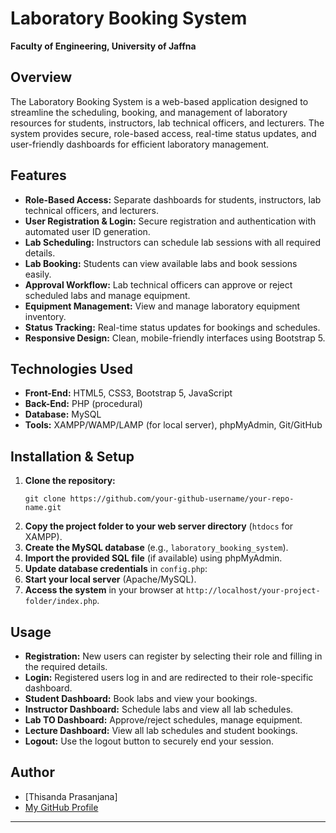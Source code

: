 # Laboratory Booking System

**Faculty of Engineering, University of Jaffna**

## Overview

The Laboratory Booking System is a web-based application designed to streamline the scheduling, booking, and management of laboratory resources for students, instructors, lab technical officers, and lecturers. The system provides secure, role-based access, real-time status updates, and user-friendly dashboards for efficient laboratory management.

## Features

- **Role-Based Access:** Separate dashboards for students, instructors, lab technical officers, and lecturers.
- **User Registration & Login:** Secure registration and authentication with automated user ID generation.
- **Lab Scheduling:** Instructors can schedule lab sessions with all required details.
- **Lab Booking:** Students can view available labs and book sessions easily.
- **Approval Workflow:** Lab technical officers can approve or reject scheduled labs and manage equipment.
- **Equipment Management:** View and manage laboratory equipment inventory.
- **Status Tracking:** Real-time status updates for bookings and schedules.
- **Responsive Design:** Clean, mobile-friendly interfaces using Bootstrap 5.

## Technologies Used

- **Front-End:** HTML5, CSS3, Bootstrap 5, JavaScript
- **Back-End:** PHP (procedural)
- **Database:** MySQL
- **Tools:** XAMPP/WAMP/LAMP (for local server), phpMyAdmin, Git/GitHub

## Installation & Setup

1. **Clone the repository:**
    ```
    git clone https://github.com/your-github-username/your-repo-name.git
    ```
2. **Copy the project folder to your web server directory** (`htdocs` for XAMPP).
3. **Create the MySQL database** (e.g., `laboratory_booking_system`).
4. **Import the provided SQL file** (if available) using phpMyAdmin.
5. **Update database credentials** in `config.php`:
6. **Start your local server** (Apache/MySQL).
7. **Access the system** in your browser at `http://localhost/your-project-folder/index.php`.

## Usage

- **Registration:** New users can register by selecting their role and filling in the required details.
- **Login:** Registered users log in and are redirected to their role-specific dashboard.
- **Student Dashboard:** Book labs and view your bookings.
- **Instructor Dashboard:** Schedule labs and view all lab schedules.
- **Lab TO Dashboard:** Approve/reject schedules, manage equipment.
- **Lecture Dashboard:** View all lab schedules and student bookings.
- **Logout:** Use the logout button to securely end your session.

## Author

- [Thisanda Prasanjana]
- [My GitHub Profile](https://github.com/thixxa)


---


